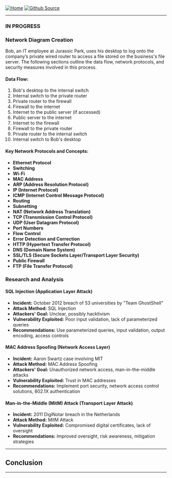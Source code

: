 <div style="display: inline-block;">
  <a href="https://breachopen.github.io/Chas-Riley/">
    <img src="https://img.shields.io/badge/Home-3ba0e6" alt="Home">
  </a>
</div>

<div style="display: inline-block;">
  <a href="https://github.com/BreachOpen/Chas-Riley/" target="_blank">
    <img src="https://img.shields.io/badge/Github_Source-3ba0e6" alt="Github Source">
  </a>
</div>

---

### IN PROGRESS

### Network Diagram Creation

Bob, an IT employee at Jurassic Park, uses his desktop to log onto the company’s private wired router to access a file stored on the business's file server. The following sections outline the data flow, network protocols, and security measures involved in this process.

#### Data Flow:
1. Bob's desktop to the internal switch
2. Internal switch to the private router
3. Private router to the firewall
4. Firewall to the internet
5. Internet to the public server (if accessed)
6. Public server to the internet
7. Internet to the firewall
8. Firewall to the private router
9. Private router to the internal switch
10. Internal switch to Bob's desktop

#### Key Network Protocols and Concepts:
- **Ethernet Protocol**
- **Switching**
- **Wi-Fi**
- **MAC Address**
- **ARP (Address Resolution Protocol)**
- **IP (Internet Protocol)**
- **ICMP (Internet Control Message Protocol)**
- **Routing**
- **Subnetting**
- **NAT (Network Address Translation)**
- **TCP (Transmission Control Protocol)**
- **UDP (User Datagram Protocol)**
- **Port Numbers**
- **Flow Control**
- **Error Detection and Correction**
- **HTTP (Hypertext Transfer Protocol)**
- **DNS (Domain Name System)**
- **SSL/TLS (Secure Sockets Layer/Transport Layer Security)**
- **Public Firewall**
- **FTP (File Transfer Protocol)**

### Research and Analysis

#### SQL Injection (Application Layer Attack)
- **Incident:** October 2012 breach of 53 universities by "Team GhostShell"
- **Attack Method:** SQL Injection
- **Attackers' Goal:** Unclear, possibly hacktivism
- **Vulnerability Exploited:** Poor input validation, lack of parameterized queries
- **Recommendations:** Use parameterized queries, input validation, output encoding, access controls

#### MAC Address Spoofing (Network Access Layer)
- **Incident:** Aaron Swartz case involving MIT
- **Attack Method:** MAC Address Spoofing
- **Attackers' Goal:** Unauthorized network access, man-in-the-middle attacks
- **Vulnerability Exploited:** Trust in MAC addresses
- **Recommendations:** Implement port security, network access control solutions, 802.1X authentication

#### Man-in-the-Middle (MitM) Attack (Transport Layer Attack)
- **Incident:** 2011 DigiNotar breach in the Netherlands
- **Attack Method:** MitM Attack
- **Vulnerability Exploited:** Compromised digital certificates, lack of oversight
- **Recommendations:** Improved oversight, risk awareness, mitigation strategies

---

## Conclusion



---
